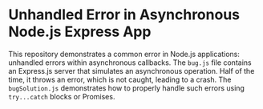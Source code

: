 # Unhandled Error in Asynchronous Node.js Express App

This repository demonstrates a common error in Node.js applications: unhandled errors within asynchronous callbacks.  The `bug.js` file contains an Express.js server that simulates an asynchronous operation.  Half of the time, it throws an error, which is not caught, leading to a crash. The `bugSolution.js` demonstrates how to properly handle such errors using `try...catch` blocks or Promises.